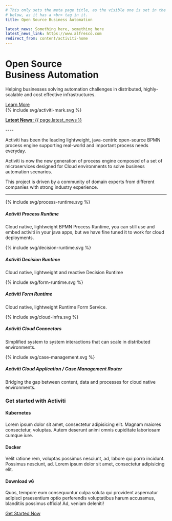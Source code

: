 ```yaml
---
# This only sets the meta page title, as the visible one is set in the HTML 
# below, as it has a <br> tag in it.
title: Open Source Business Automation

latest_news: Something here, something here
latest_news_link: https://www.alfresco.com
redirect_from: content/activiti-home
---
```

<div class="bg-no-repeat bg-full-width bg-bottom bg-image-clouds-full md:bg-image-clouds">
  <div class="text-center md:text-left wrap max-w-md pt-8 pb-16 md:pt-16 clearfix">
    <div class="md:w-1/2 md:float-left">
      <h1 class="text-green">Open Source <br>Business Automation</h1>
      <p class="text-lg leading-tight mt-0">Helping businesses solving automation challenges in distributed, highly-scalable and cost effective infrastructures.</p>
      <a href='#get-started' class="mt-4 btn btn--large">Learn More</a>
    </div>
    <div class="hidden md:block md:float-right">
      {% include svg/activiti-mark.svg %}
    </div>
  </div>
</div>

<p class="mt-0 bg-green"><a href="{{ page.latest_news_link }}" class="border-t border-white md:border-0 wrap block py-4 text-center text-white text-lg"><strong>Latest News: </strong>{{ page.latest_news }}</a></p>

<div class="wrap max-w-md md:py-4 text-center" markdown='1'>
----

Activiti has been the leading lightweight, java-centric open-source BPMN process engine supporting real-world and important process needs everyday.

Activiti is now the new generation of process engine composed of a set of microservices designed for Cloud environments to solve business automation scenarios. 

This project is driven by a community of domain experts from different companies with strong industry experience.

----
</div>

<div class="bg-green">
  <div class="wrap py-2 md:py-8 xl:py-16 md:px-0 text-white text-center">
    <div class="md:flex md:flex-wrap md:justify-center">
      <div class="max-w-xs mx-auto my-4 md:mx-0 md:px-6">
        <div class="inline-block">{% include svg/process-runtime.svg %}</div>
        <h5>Activiti Process Runtime</h5>
        <p>Cloud native, lightweight BPMN Process Runtime, you can still use and embed activiti in your java apps, but we have fine tuned it to work for cloud deployments.</p>
      </div>
      <div class="max-w-xs mx-auto my-4 md:mx-0 md:px-6">
        <div class="inline-block">{% include svg/decision-runtime.svg %}</div>
        <h5>Activiti Decision Runtime</h5>
        <p>Cloud native, lightweight and reactive Decision Runtime</p>
      </div>
      <div class="max-w-xs mx-auto my-4 md:mx-0 md:px-6">
        <div class="inline-block">{% include svg/form-runtime.svg %}</div>
        <h5>Activiti Form Runtime</h5>
        <p>Cloud native, lightweight Runtime Form Service.</p>
      </div>
      <div class="max-w-xs mx-auto my-4 md:mx-0 md:px-6">
        <div class="inline-block">{% include svg/cloud-infra.svg %}</div>
        <h5>Activiti Cloud Connectors</h5>
        <p>Simplified system to system interactions that can scale in distributed environments.</p>
      </div>
      <div class="max-w-xs mx-auto my-4 md:mx-0 md:px-6">
        <div class="inline-block">{% include svg/case-management.svg %}</div>
        <h5>Activiti Cloud Application / Case Management Router</h5>
        <p>Bridging the gap between content, data and processes for cloud native environments.</p>
      </div>
    </div>
  </div>
</div>
  
<div id='get-started' class="wrap py-8 md:py-16 xl:py-24 text-center">
  <h3 class="section-heading">Get started with Activiti</h3>
  <div class="lg:flex">
    <div class="max-w-sm mx-auto my-6 lg:my-8 lg:mx-8">
      <h4 class="section-sub-heading md:mb-6">Kubernetes</h4>
      <p>Lorem ipsum dolor sit amet, consectetur adipisicing elit. Magnam maiores consectetur, voluptas. Autem deserunt animi omnis cupiditate laboriosam cumque iure.</p>
    </div>
    <div class="max-w-sm mx-auto my-6 lg:my-8 lg:mx-8">
      <h4 class="section-sub-heading md:mb-6">Docker</h4>
      <p>Velit ratione rem, voluptas possimus nesciunt, ad, labore qui porro incidunt. Possimus nesciunt, ad. Lorem ipsum dolor sit amet, consectetur adipisicing elit.</p>
    </div>
    <div class="max-w-sm mx-auto my-6 lg:my-8 lg:mx-8">
      <h4 class="section-sub-heading md:mb-6">Download v6</h4>
      <p>Quos, tempore eum consequuntur culpa soluta qui provident aspernatur adipisci praesentium optio perferendis voluptatibus harum accusamus, blanditiis possimus officia! Ad, veniam deleniti!</p>
    </div>
  </div>
  <a href="{% link before-you-start.html %}" data-modal="#before-you-start" class="btn btn--large">Get Started Now</a>
</div>